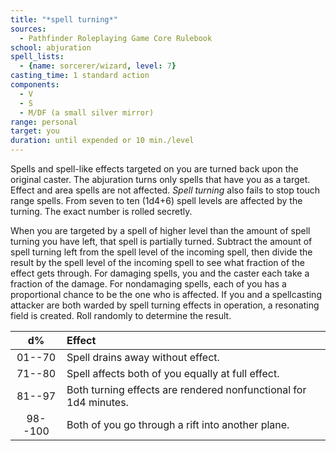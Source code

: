 ```yaml
---
title: "*spell turning*"
sources:
  - Pathfinder Roleplaying Game Core Rulebook
school: abjuration
spell_lists:
  - {name: sorcerer/wizard, level: 7}
casting_time: 1 standard action
components:
  - V
  - S
  - M/DF (a small silver mirror)
range: personal
target: you
duration: until expended or 10 min./level
---
```


Spells and spell-like effects targeted on you are turned back upon the original caster. The abjuration turns only spells that have you as a target. Effect and area spells are not affected. *Spell turning* also fails to stop touch range spells. From seven to ten (1d4+6) spell levels are affected by the turning. The exact number is rolled secretly.

When you are targeted by a spell of higher level than the amount of spell turning you have left, that spell is partially turned. Subtract the amount of spell turning left from the spell level of the incoming spell, then divide the result by the spell level of the incoming spell to see what fraction of the effect gets through. For damaging spells, you and the caster each take a fraction of the damage. For nondamaging spells, each of you has a proportional chance to be the one who is affected. If you and a spellcasting attacker are both warded by spell turning effects in operation, a resonating field is created. Roll randomly to determine the result.

d% | Effect
:--:|:--
01--70 | Spell drains away without effect.
71--80 | Spell affects both of you equally at full effect.
81--97 | Both turning effects are rendered nonfunctional for 1d4 minutes.
98--100 | Both of you go through a rift into another plane.


